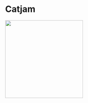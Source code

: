 # Catjam

<img src="https://media1.giphy.com/media/jpbnoe3UIa8TU8LM13/giphy.gif](https://i.giphy.com/media/jpbnoe3UIa8TU8LM13/giphy.webp)https://i.giphy.com/media/jpbnoe3UIa8TU8LM13/giphy.webp" height=250/>

